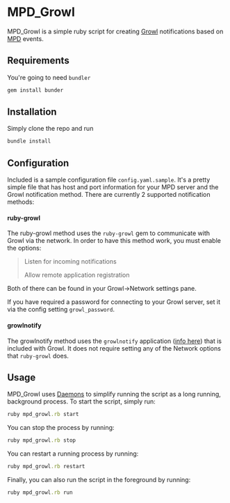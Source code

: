 # MPD_Growl

MPD_Growl is a simple ruby script for creating [Growl](http://growl.info/) notifications based on [MPD](http://sourceforge.net/projects/musicpd/) events.

## Requirements
You're going to need `bundler`

``` ruby
gem install bunder
```

## Installation
Simply clone the repo and run

``` ruby
bundle install
```

## Configuration
Included is a sample configuration file `config.yaml.sample`. It's a pretty simple file that has host and port information for your MPD server and the Growl notification method. There are currently 2 supported notification methods:

#### ruby-growl
The ruby-growl method uses the `ruby-growl` gem to communicate with Growl via the network. In order to have this method work, you must enable the options:

> Listen for incoming notifications
> 
> Allow remote application registration

Both of there can be found in your Growl->Network settings pane.

If you have required a password for connecting to your Growl server, set it via the config setting `growl_password`.

#### growlnotify
The growlnotify method uses the `growlnotify` application ([info here](http://growl.info/extras.php)) that is included with Growl. It does not require setting any of the Network options that `ruby-growl` does.

## Usage
MPD_Growl uses [Daemons](http://daemons.rubyforge.org/) to simplify running the script as a long running, background process. To start the script, simply run:

``` ruby
ruby mpd_growl.rb start
```

You can stop the process by running:

``` ruby
ruby mpd_growl.rb stop
```

You can restart a running process by running:

``` ruby
ruby mpd_growl.rb restart
```

Finally, you can also run the script in the foreground by running:

``` ruby
ruby mpd_growl.rb run
```
